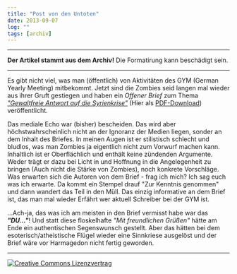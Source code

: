 ```yaml
---
title: "Post von den Untoten"
date: 2013-09-07
log: ""
tags: [archiv]
---
```

<hr><b>Der Artikel stammt aus dem Archiv!</b> Die Formatirung kann beschädigt sein.<hr>
<p>Es gibt nicht viel, was man (öffentlich) von Aktivitäten des GYM (German Yearly Meeting) mitbekommt. Jetzt sind die Zombies seid langen mal wieder aus ihrer Gruft gestiegen und haben ein <i>Offener Brief</i> zum Thema <a href="http://www.rgdf.de/index.php/aktuelles/173-quaeker-draengen-auf-eine-gewaltfreie-antwort-auf-die-syrienkrise"><i>"Gewaltfreie Antwort auf die Syrienkrise"</i></a> (Hier als <a href="http://www.rgdf.de/images/Aktuelles/OffenerBriefSyrienkonflikt.pdf">PDF-Download</a>) veröffentlicht.</p>
<!--break-->
<p> Das mediale Echo war (bisher) bescheiden. Das wird aber höchstwahrscheinlich nicht an der Ignoranz der Medien liegen, sonder an dem Inhalt des Briefes. In meinen Augen ist er stilistisch schlecht und bludlos, was man Zombies ja eigentlich nicht zum Vorwurf machen kann. Inhaltlich ist er Oberflächlich und enthält keine zündenden Argumente. Weder trägt er dazu bei Licht in und Hoffnung in die Angelegenheit zu bringen (Auch nicht die Stärke von Zombies), noch konkrete Vorschläge. Was erwarten sich die Autoren von dem Brief - frag ich mich? Ich sag euch was ich erwarte. Da kommt ein Stempel drauf "Zur Kenntnis genommen" und dann wandert das Teil in den Müll. Das einzig informative an dem Brief ist, das man mal wieder Erfährt wer aktuell Schreiber bei der GYM ist.</p>

<p>...Ach-ja, das was ich am meisten in den Brief vermisst habe war das <b><i>"DU..."</i></b>! Und statt diese floskelhafte  <i>"Mit freundlichen Grüßen"</i> hätte am Ende ein authentischen Segenswunsch gestellt. Aber das hätten bei dem esoterisch/atheistische Flügel wieder eine Sinnkriese ausgelöst und der Brief wäre vor Harmagedon nicht fertig geworden.</p>

<hr>
<a rel="license" href="http://creativecommons.org/licenses/by-sa/3.0/"><img alt="Creative Commons Lizenzvertrag" style="border-width:0" src="http://i.creativecommons.org/l/by-sa/3.0/88x31.png" /></a>
